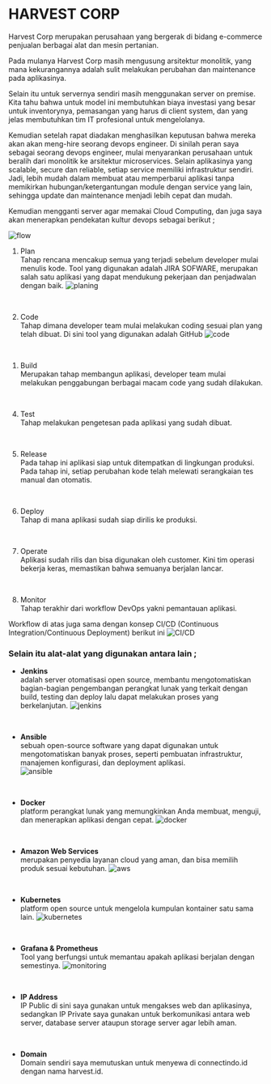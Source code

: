 # HARVEST CORP

Harvest Corp merupakan perusahaan yang bergerak di bidang e-commerce penjualan berbagai alat dan mesin pertanian.

Pada mulanya Harvest Corp masih mengusung arsitektur monolitik, yang mana kekurangannya adalah sulit melakukan perubahan dan maintenance pada aplikasinya. 

Selain itu untuk servernya sendiri masih menggunakan server on premise. Kita tahu bahwa untuk model ini membutuhkan biaya investasi yang besar untuk inventorynya, pemasangan yang harus di client system, dan yang jelas membutuhkan tim IT profesional untuk mengelolanya.

Kemudian setelah rapat diadakan menghasilkan keputusan bahwa mereka akan akan meng-hire seorang devops engineer. Di sinilah peran saya sebagai seorang devops engineer, mulai menyarankan perusahaan untuk beralih dari monolitik ke arsitektur microservices. Selain aplikasinya yang scalable, secure dan reliable, setiap service memiliki infrastruktur sendiri. Jadi, lebih mudah dalam membuat atau memperbarui aplikasi tanpa memikirkan hubungan/ketergantungan module dengan service yang lain, sehingga update dan maintenance menjadi lebih cepat dan mudah.

Kemudian mengganti server agar memakai Cloud Computing, dan juga saya akan menerapkan pendekatan kultur devops sebagai berikut ;

![flow](images/devops-phase.png)

1. Plan <br>
   Tahap rencana mencakup semua yang terjadi sebelum developer mulai menulis kode. Tool yang digunakan adalah JIRA SOFWARE, merupakan salah satu aplikasi yang dapat mendukung pekerjaan dan penjadwalan dengan baik.
   ![planing](images/jira.png)
<br>

2. Code <br>
   Tahap dimana developer team mulai melakukan coding sesuai plan yang telah dibuat. Di sini tool yang digunakan adalah GitHub
   ![code](images/github.png)
<br>

1. Build <br>
   Merupakan tahap membangun aplikasi, developer team mulai melakukan penggabungan berbagai macam code yang sudah dilakukan. 
<br>

4. Test <br>
   Tahap melakukan pengetesan pada aplikasi yang sudah dibuat.
<br>

5. Release <br>
   Pada tahap ini aplikasi siap untuk ditempatkan di lingkungan produksi. Pada tahap ini, setiap perubahan kode telah melewati serangkaian tes manual dan otomatis. 
<br>

6. Deploy <br>
   Tahap di mana aplikasi sudah siap dirilis ke produksi.
<br>

7. Operate <br>
   Aplikasi sudah rilis dan bisa digunakan oleh customer. Kini tim operasi bekerja keras, memastikan bahwa semuanya berjalan lancar.
<br>

8. Monitor <br>
   Tahap terakhir dari workflow DevOps yakni pemantauan aplikasi.

Workflow di atas juga sama dengan konsep CI/CD (Continuous Integration/Continuous Deployment) berikut ini
![CI/CD](images/ci_cd.png)
<br>

### Selain itu alat-alat yang digunakan antara lain ;

* **Jenkins** <br>
  adalah server otomatisasi open source, membantu mengotomatiskan bagian-bagian pengembangan perangkat lunak yang terkait dengan build, testing dan deploy lalu dapat melakukan proses yang berkelanjutan.
  ![jenkins](images/jenkins.png)
<br>

* **Ansible** <br>
  sebuah open-source software yang dapat digunakan untuk mengotomatiskan banyak proses, seperti pembuatan infrastruktur, manajemen konfigurasi, dan deployment aplikasi. <br>
  ![ansible](images/ansible.png)
<br>

* **Docker** <br>
  platform perangkat lunak yang memungkinkan Anda membuat, menguji, dan menerapkan aplikasi dengan cepat.
  ![docker](images/docker.png)
<br>

* **Amazon Web Services** <br>
  merupakan penyedia layanan cloud yang aman, dan bisa memilih produk sesuai kebutuhan.
  ![aws](images/aws.png)
<br>

* **Kubernetes** <br>
  platform open source untuk mengelola kumpulan kontainer satu sama lain.
  ![kubernetes](images/kubernetes.png)
<br>

* **Grafana & Prometheus** <br>
  Tool yang berfungsi untuk memantau apakah aplikasi berjalan dengan semestinya.
  ![monitoring](images/grafana_prometheus.png)
<br>

* **IP Address** <br>
  IP Public di sini saya gunakan untuk mengakses web dan aplikasinya, sedangkan IP Private saya gunakan untuk berkomunikasi antara web server, database server ataupun storage server agar lebih aman.
<br>

* **Domain** <br>
  Domain sendiri saya memutuskan untuk menyewa di connectindo.id dengan nama harvest.id. 
  
